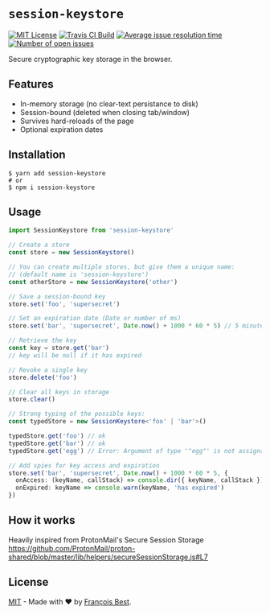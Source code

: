 # `session-keystore`

[![MIT License](https://img.shields.io/github/license/47ng/session-keystore.svg?color=blue)](https://github.com/47ng/session-keystore/blob/master/LICENSE)
[![Travis CI Build](https://img.shields.io/travis/com/47ng/session-keystore.svg)](https://travis-ci.com/47ng/session-keystore)
[![Average issue resolution time](https://isitmaintained.com/badge/resolution/47ng/session-keystore.svg)](https://isitmaintained.com/project/47ng/session-keystore)
[![Number of open issues](https://isitmaintained.com/badge/open/47ng/session-keystore.svg)](https://isitmaintained.com/project/47ng/session-keystore)

Secure cryptographic key storage in the browser.

## Features

- In-memory storage (no clear-text persistance to disk)
- Session-bound (deleted when closing tab/window)
- Survives hard-reloads of the page
- Optional expiration dates

## Installation

```shell
$ yarn add session-keystore
# or
$ npm i session-keystore
```

## Usage

```ts
import SessionKeystore from 'session-keystore'

// Create a store
const store = new SessionKeystore()

// You can create multiple stores, but give them a unique name:
// (default name is 'session-keystore')
const otherStore = new SessionKeystore('other')

// Save a session-bound key
store.set('foo', 'supersecret')

// Set an expiration date (Date or number of ms)
store.set('bar', 'supersecret', Date.now() + 1000 * 60 * 5) // 5 minutes

// Retrieve the key
const key = store.get('bar')
// key will be null if it has expired

// Revoke a single key
store.delete('foo')

// Clear all keys in storage
store.clear()

// Strong typing of the possible keys:
const typedStore = new SessionKeystore<'foo' | 'bar'>()

typedStore.get('foo') // ok
typedStore.get('bar') // ok
typedStore.get('egg') // Error: Argument of type '"egg"' is not assignable to parameter of type '"foo" | "bar"'

// Add spies for key access and expiration
store.set('bar', 'supersecret', Date.now() + 1000 * 60 * 5, {
  onAccess: (keyName, callStack) => console.dir({ keyName, callStack }),
  onExpired: keyName => console.warn(keyName, 'has expired')
})
```

## How it works

Heavily inspired from ProtonMail's Secure Session Storage
https://github.com/ProtonMail/proton-shared/blob/master/lib/helpers/secureSessionStorage.js#L7

## License

[MIT](https://github.com/47ng/session-keystore/blob/master/LICENSE) - Made with ❤️ by [François Best](https://francoisbest.com).
